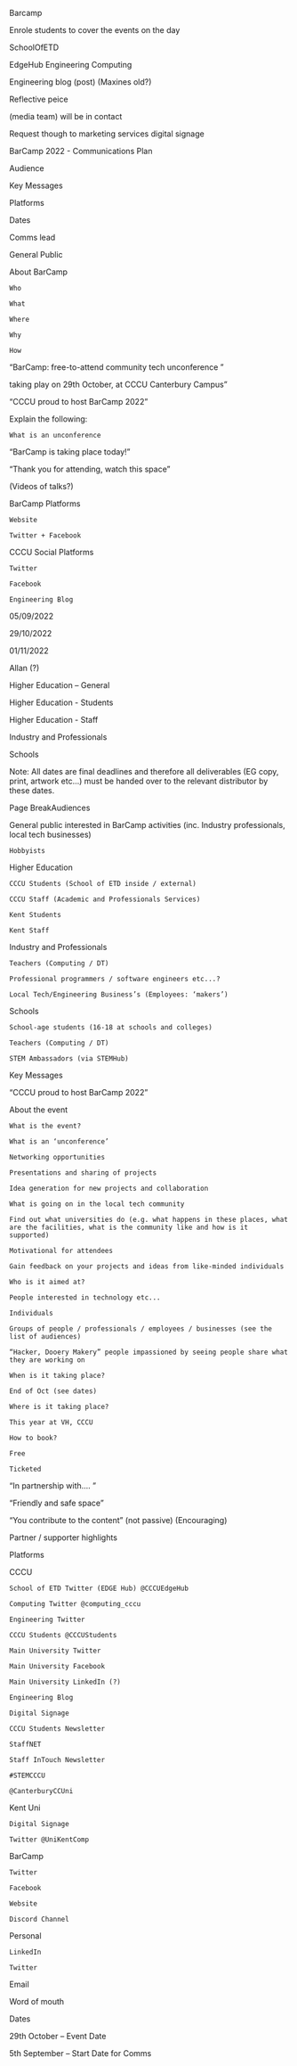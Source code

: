 Barcamp

Enrole students to cover the events on the day

SchoolOfETD

EdgeHub
Engineering
Computing

Engineering blog (post) (Maxines old?)

Reflective peice

(media team) will be in contact

Request though to marketing services digital signage



 BarCamp 2022 - Communications Plan 

Audience 
	

Key Messages 
	

Platforms 
	

Dates 
	

Comms lead 

General Public 
	

About BarCamp 

    Who 

    What 

    Where 

    Why 

    How 

 

“BarCamp:  free-to-attend community tech unconference ” 

 taking play on 29th October, at CCCU Canterbury Campus” 

 

 

 

 

“CCCU proud to host BarCamp 2022” 

 

 

 

 

 

Explain the following: 

    What is an unconference 

 

 

 

“BarCamp is taking place today!” 

 

“Thank you for attending, watch this space” 

(Videos of talks?) 
	

BarCamp Platforms 

    Website 

    Twitter + Facebook 

CCCU Social Platforms 

    Twitter 

    Facebook 

    Engineering Blog 


05/09/2022 

29/10/2022 

01/11/2022 
	

Allan (?) 

Higher Education – General 

Higher Education - Students 

Higher Education - Staff 
	

Industry and Professionals 
	

Schools 
	

Note: All dates are final deadlines and therefore all deliverables (EG copy, print, artwork etc…) must be handed over to the relevant distributor by these dates. 

 

Page BreakAudiences 

General public interested in BarCamp activities (inc. Industry professionals, local tech businesses) 

    Hobbyists 

 

Higher Education 

    CCCU Students (School of ETD inside / external) 

    CCCU Staff (Academic and Professionals Services) 

    Kent Students 

    Kent Staff 

 

Industry and Professionals 

    Teachers (Computing / DT) 

    Professional programmers / software engineers etc...? 

    Local Tech/Engineering Business’s (Employees: ‘makers’) 

 

Schools 

    School-age students (16-18 at schools and colleges) 

    Teachers (Computing / DT) 

    STEM Ambassadors (via STEMHub) 

 

Key Messages 

“CCCU proud to host BarCamp 2022” 

About the event 

    What is the event? 

    What is an ‘unconference’ 

    Networking opportunities 

    Presentations and sharing of projects 

    Idea generation for new projects and collaboration 

    What is going on in the local tech community 

    Find out what universities do (e.g. what happens in these places, what are the facilities, what is the community like and how is it supported) 

    Motivational for attendees 

    Gain feedback on your projects and ideas from like-minded individuals 

    Who is it aimed at? 

    People interested in technology etc... 

    Individuals 

    Groups of people / professionals / employees / businesses (see the list of audiences) 

    “Hacker, Dooery Makery” people impassioned by seeing people share what they are working on 

    When is it taking place? 

    End of Oct (see dates) 

    Where is it taking place? 

    This year at VH, CCCU 

    How to book? 

    Free 

    Ticketed  

 “In partnership with.... <named entities>” 

 

“Friendly and safe space” 

“You contribute to the content” (not passive) (Encouraging) 

 

Partner / supporter highlights 

 

 

 

 

Platforms 

 

CCCU 

    School of ETD Twitter (EDGE Hub) @CCCUEdgeHub 

    Computing Twitter @computing_cccu 

    Engineering Twitter 

    CCCU Students @CCCUStudents 

    Main University Twitter 

    Main University Facebook 

    Main University LinkedIn (?) 

    Engineering Blog 

    Digital Signage 

    CCCU Students Newsletter 

    StaffNET 

    Staff InTouch Newsletter 

    #STEMCCCU  

    @CanterburyCCUni 

 

Kent Uni 

    Digital Signage 

    Twitter @UniKentComp 

 

BarCamp 

    Twitter 

    Facebook 

    Website 

    Discord Channel 

Personal 

    LinkedIn 

    Twitter 

Email 

Word of mouth 

 

Dates 

29th October – Event Date 

5th September – Start Date for Comms 